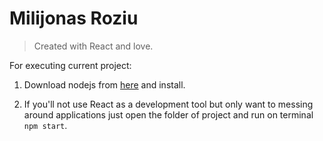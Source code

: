# Milijonas Roziu
> Created with React and love.

For executing current project:
1. Download nodejs from [here](https://nodejs.org/en/download/) and install.

2. If you'll not use React as a development tool but only want to messing around applications just open the folder of project and run on terminal `npm start`.